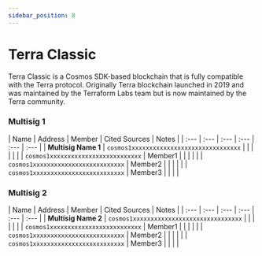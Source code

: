```yaml
---
sidebar_position: 8
---
```


# Terra Classic

Terra Classic is a Cosmos SDK-based blockchain that is fully compatible with the Terra protocol. Originally Terra blockchain launched in 2019 and was maintained by the Terraform Labs team but is now maintained by the Terra community.

### Multisig 1

| Name | Address | Member | Cited Sources | Notes |
| :--- | :--- | :--- | :--- | :--- | :--- |
| **Multisig Name 1** | `cosmos1xxxxxxxxxxxxxxxxxxxxxxxxxxxxxxx` |  |  |  | |
| | `cosmos1xxxxxxxxxxxxxxxxxxxxxxxxxx` | Member1 | | | |
| | `cosmos1xxxxxxxxxxxxxxxxxxxxxxxxxx` | Member2 | | | |
| | `cosmos1xxxxxxxxxxxxxxxxxxxxxxxxxx` | Member3 | | | |

### Multisig 2

| Name | Address | Member | Cited Sources | Notes |
| :--- | :--- | :--- | :--- | :--- | :--- |
| **Multisig Name 2** | `cosmos1xxxxxxxxxxxxxxxxxxxxxxxxxxxxxxx` |  |  |  | |
| | `cosmos1xxxxxxxxxxxxxxxxxxxxxxxxxx` | Member1 | | | |
| | `cosmos1xxxxxxxxxxxxxxxxxxxxxxxxxx` | Member2 | | | |
| | `cosmos1xxxxxxxxxxxxxxxxxxxxxxxxxx` | Member3 | | | |
